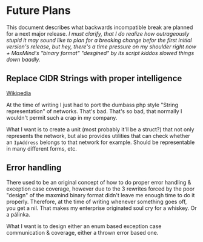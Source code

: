 # Future Plans

This document describes what backwards incompatible break are planned for a next
major release. _I must clarify, that I do realize how outrageously stupid it may
sound like to plan for a breaking change befor the first initial version's 
release, but hey, there's a time pressure on my shoulder right now + MaxMind's 
"binary format" "desgined" by its script kiddos slowed things down baadly._

## Replace CIDR Strings with proper intelligence

[Wikipedia](https://en.wikipedia.org/wiki/Classless_Inter-Domain_Routing)

At the time of writing I just had to port the dumbass php style "String 
representation" of networks. That's bad. That's so bad, that normally I wouldn't
permit such a crap in my company.

What I want is to create a unit (most probably it'll be a struct?) that not only
represents the network, but also provides utilities that can check whether an 
`IpAddress` belongs to that network for example. Should be representable in many 
different forms, etc.

## Error handling

There used to be an original concept of how to do proper error handling & 
exception case coverage, however due to the 3 rewrites forced by the poor "design"
of the maxmind binary format didn't leave me enough time to do it properly.
Therefore, at the time of writing whenever something goes off, you get a nil. That 
makes my enterprise originated soul cry for a whiskey. Or a pálinka.

What I want is to design either an enum based exception case communication & 
coverage, either a thrown error based one.
